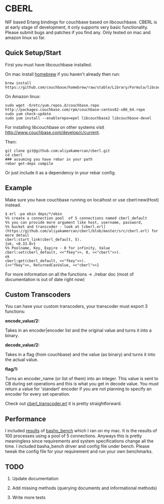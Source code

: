 CBERL
====

NIF based Erlang bindings for couchbase based on libcouchbase. 
CBERL is at early stage of development, it only supports very basic functionality. Please submit bugs and patches if you find any.
Only tested on mac and amazon linux so far.

Quick Setup/Start
---------
First you must have libcouchbase installed. 

On mac install [homebrew](http://mxcl.github.com/homebrew/,"homebrew") if you haven't already then run:

    brew install https://github.com/couchbase/homebrew/raw/stable/Library/Formula/libcouchbase.rb

On Amazon linux:

    sudo wget -O/etc/yum.repos.d/couchbase.repo http://packages.couchbase.com/rpm/couchbase-centos62-x86_64.repo
    sudo yum check-update
    sudo yum install --enablerepo=epel libcouchbase2 libcouchbase-devel

For installing libcouchbase on other systems visit http://www.couchbase.com/develop/c/current.


Then:

    git clone git@github.com:aliyakamercan/cberl.git
    cd cberl
    ### assuming you have rebar in your path
    rebar get-deps compile

Or just include it as a dependency in your rebar config.
    

Example
-------

Make sure you have couchbase running on localhost or use cberl:new(Host) instead.

    $ erl -pa ebin deps/*/ebin
    %% create a connection pool  of 5 connections named cberl_default
    %% you can provide more argument like host, username, password, 
    %% bucket and transcoder - look at [cberl.erl](https://github.com/aliyakamercan/cberl/blob/master/src/cberl.erl) for more detail 
    cberl:start_link(cberl_default, 5).
    {ok, <0.33.0>}
    %% Poolname, Key, Expire - 0 for infinity, Value
    cberl:set(cberl_default, <<"fkey">>, 0, <<"cberl">>).
    ok
    cberl:get(cberl_default, <<"fkey">>).
    {<<"fkey">>, ReturnedCasValue, <<"cberl">>}


For more information on all the functions -> ./rebar doc (most of documentation is out of date right now)

Custom Transcoders
-----

You can have your custom transcoders, your transcoder must export 3 functions:

__encode_value/2:__

Takes in an encoder|encoder list and the original value and turns it into a binary.

__decode_value/2:__

Takes in a flag (from couchbase) and the value (as binary) and turns it into the actual value.

__flag/1:__

Turns an encoder_name (or list of them) into an integer. This value is sent to CB during set operations and this is what you get in decode value. You must return a value for 'standart' encoder if you are not planning to specify an encoder for every set operation.

Check out [cberl_transcoder.erl](https://github.com/aliyakamercan/cberl/blob/master/src/cberl_transcoder.erl) it is pretty straightforward.

Performance
-------

I included [results](https://github.com/aliyakamercan/cberl/blob/pool/bench/macbook_cberl.png) of [basho_bench](http://docs.basho.com/riak/latest/cookbooks/Benchmarking/) which I ran on my mac. It is the results of 100 processes using a pool of 5 connections. Anyways this is pretty meaningless 
 since requirements and system specifications change all the time. I included basha_bench driver and config file under bench. Please tweak the config file for your requirement and run your own benchmarks.

TODO
----

1) Update documentation

2) Add missing methods (querying documents and informational methods)

3) Write more tests
